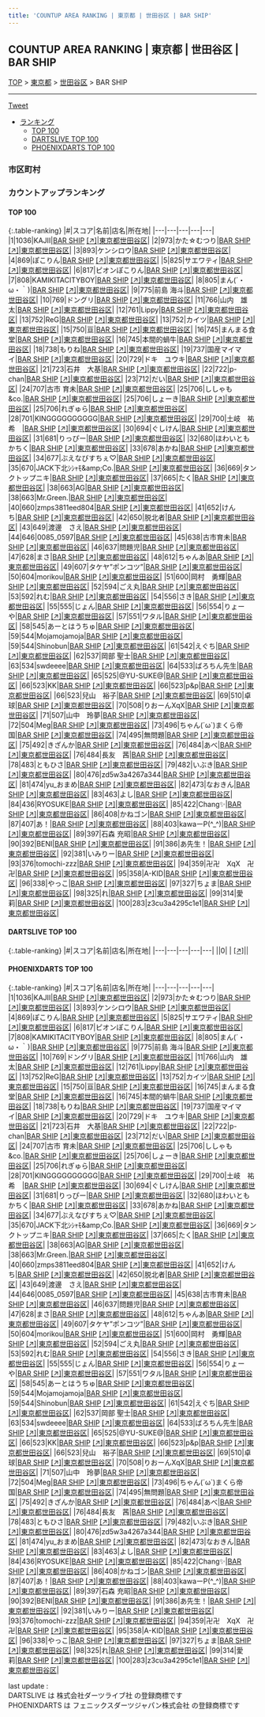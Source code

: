 ```yaml
---
title: 'COUNTUP AREA RANKING | 東京都 | 世田谷区 | BAR SHIP'
---
```

## COUNTUP AREA RANKING | 東京都 | 世田谷区 | BAR SHIP

[TOP](/darts/rank/) > [東京都](/darts/rank/東京都/) > [世田谷区](/darts/rank/東京都/世田谷区/) > BAR SHIP

___

<a href="https://twitter.com/share?ref_src=twsrc%5Etfw" data-text="COUNTUP AREA RANKING | 東京都世田谷区BAR SHIP" class="twitter-share-button" data-hashtags="DARTSLIVE,PHOENIXDARTS,darts,ダーツ" data-show-count="false">Tweet</a>

* [ランキング](#カウントアップランキング)
    * [TOP 100](#top-100)
    * [DARTSLIVE TOP 100](#dartslive-top-100)
    * [PHOENIXDARTS TOP 100](#phoenixdarts-top-100)

### 市区町村

<ul>

</ul>

### カウントアップランキング

#### TOP 100



{:.table-ranking}
|#|スコア|名前|店名|所在地|
|---|---|---|---|---|
|1|1036|<span class="rank-name-pd">KAJII</span>|<a href="/darts/rank/shops/57780.html">BAR SHIP</a> <a href="https://vs.phoenixdarts.com/jp/shop/shopDetailInfo/s_57780?s_seq=57780">[↗]</a>|<a href="/darts/rank/東京都/世田谷区">東京都世田谷区</a>|
|2|973|<span class="rank-name-pd">かた☆むつり</span>|<a href="/darts/rank/shops/57780.html">BAR SHIP</a> <a href="https://vs.phoenixdarts.com/jp/shop/shopDetailInfo/s_57780?s_seq=57780">[↗]</a>|<a href="/darts/rank/東京都/世田谷区">東京都世田谷区</a>|
|3|893|<span class="rank-name-pd">ケンシロウ</span>|<a href="/darts/rank/shops/57780.html">BAR SHIP</a> <a href="https://vs.phoenixdarts.com/jp/shop/shopDetailInfo/s_57780?s_seq=57780">[↗]</a>|<a href="/darts/rank/東京都/世田谷区">東京都世田谷区</a>|
|4|869|<span class="rank-name-pd">ぽこりん</span>|<a href="/darts/rank/shops/57780.html">BAR SHIP</a> <a href="https://vs.phoenixdarts.com/jp/shop/shopDetailInfo/s_57780?s_seq=57780">[↗]</a>|<a href="/darts/rank/東京都/世田谷区">東京都世田谷区</a>|
|5|825|<span class="rank-name-pd">サエワティ</span>|<a href="/darts/rank/shops/57780.html">BAR SHIP</a> <a href="https://vs.phoenixdarts.com/jp/shop/shopDetailInfo/s_57780?s_seq=57780">[↗]</a>|<a href="/darts/rank/東京都/世田谷区">東京都世田谷区</a>|
|6|817|<span class="rank-name-pd">ピオンぽこりん</span>|<a href="/darts/rank/shops/57780.html">BAR SHIP</a> <a href="https://vs.phoenixdarts.com/jp/shop/shopDetailInfo/s_57780?s_seq=57780">[↗]</a>|<a href="/darts/rank/東京都/世田谷区">東京都世田谷区</a>|
|7|808|<span class="rank-name-pd">KAMIKITACITYBOY</span>|<a href="/darts/rank/shops/57780.html">BAR SHIP</a> <a href="https://vs.phoenixdarts.com/jp/shop/shopDetailInfo/s_57780?s_seq=57780">[↗]</a>|<a href="/darts/rank/東京都/世田谷区">東京都世田谷区</a>|
|8|805|<span class="rank-name-pd">まん(´・ω・｀)</span>|<a href="/darts/rank/shops/57780.html">BAR SHIP</a> <a href="https://vs.phoenixdarts.com/jp/shop/shopDetailInfo/s_57780?s_seq=57780">[↗]</a>|<a href="/darts/rank/東京都/世田谷区">東京都世田谷区</a>|
|9|775|<span class="rank-name-pd"><span class="pro-icon-pd"></span>前島 海斗</span>|<a href="/darts/rank/shops/57780.html">BAR SHIP</a> <a href="https://vs.phoenixdarts.com/jp/shop/shopDetailInfo/s_57780?s_seq=57780">[↗]</a>|<a href="/darts/rank/東京都/世田谷区">東京都世田谷区</a>|
|10|769|<span class="rank-name-pd">ドングリ</span>|<a href="/darts/rank/shops/57780.html">BAR SHIP</a> <a href="https://vs.phoenixdarts.com/jp/shop/shopDetailInfo/s_57780?s_seq=57780">[↗]</a>|<a href="/darts/rank/東京都/世田谷区">東京都世田谷区</a>|
|11|766|<span class="rank-name-pd">山内　雄太</span>|<a href="/darts/rank/shops/57780.html">BAR SHIP</a> <a href="https://vs.phoenixdarts.com/jp/shop/shopDetailInfo/s_57780?s_seq=57780">[↗]</a>|<a href="/darts/rank/東京都/世田谷区">東京都世田谷区</a>|
|12|761|<span class="rank-name-pd">Lippy</span>|<a href="/darts/rank/shops/57780.html">BAR SHIP</a> <a href="https://vs.phoenixdarts.com/jp/shop/shopDetailInfo/s_57780?s_seq=57780">[↗]</a>|<a href="/darts/rank/東京都/世田谷区">東京都世田谷区</a>|
|13|752|<span class="rank-name-pd">ReG</span>|<a href="/darts/rank/shops/57780.html">BAR SHIP</a> <a href="https://vs.phoenixdarts.com/jp/shop/shopDetailInfo/s_57780?s_seq=57780">[↗]</a>|<a href="/darts/rank/東京都/世田谷区">東京都世田谷区</a>|
|13|752|<span class="rank-name-pd">カイツ</span>|<a href="/darts/rank/shops/57780.html">BAR SHIP</a> <a href="https://vs.phoenixdarts.com/jp/shop/shopDetailInfo/s_57780?s_seq=57780">[↗]</a>|<a href="/darts/rank/東京都/世田谷区">東京都世田谷区</a>|
|15|750|<span class="rank-name-pd">亘</span>|<a href="/darts/rank/shops/57780.html">BAR SHIP</a> <a href="https://vs.phoenixdarts.com/jp/shop/shopDetailInfo/s_57780?s_seq=57780">[↗]</a>|<a href="/darts/rank/東京都/世田谷区">東京都世田谷区</a>|
|16|745|<span class="rank-name-pd">まんまる食堂</span>|<a href="/darts/rank/shops/57780.html">BAR SHIP</a> <a href="https://vs.phoenixdarts.com/jp/shop/shopDetailInfo/s_57780?s_seq=57780">[↗]</a>|<a href="/darts/rank/東京都/世田谷区">東京都世田谷区</a>|
|16|745|<span class="rank-name-pd">本間的蝸牛</span>|<a href="/darts/rank/shops/57780.html">BAR SHIP</a> <a href="https://vs.phoenixdarts.com/jp/shop/shopDetailInfo/s_57780?s_seq=57780">[↗]</a>|<a href="/darts/rank/東京都/世田谷区">東京都世田谷区</a>|
|18|738|<span class="rank-name-pd">もりね</span>|<a href="/darts/rank/shops/57780.html">BAR SHIP</a> <a href="https://vs.phoenixdarts.com/jp/shop/shopDetailInfo/s_57780?s_seq=57780">[↗]</a>|<a href="/darts/rank/東京都/世田谷区">東京都世田谷区</a>|
|19|737|<span class="rank-name-pd">国産マイマイ</span>|<a href="/darts/rank/shops/57780.html">BAR SHIP</a> <a href="https://vs.phoenixdarts.com/jp/shop/shopDetailInfo/s_57780?s_seq=57780">[↗]</a>|<a href="/darts/rank/東京都/世田谷区">東京都世田谷区</a>|
|20|729|<span class="rank-name-pd">ドキ　ユウキ</span>|<a href="/darts/rank/shops/57780.html">BAR SHIP</a> <a href="https://vs.phoenixdarts.com/jp/shop/shopDetailInfo/s_57780?s_seq=57780">[↗]</a>|<a href="/darts/rank/東京都/世田谷区">東京都世田谷区</a>|
|21|723|<span class="rank-name-pd">石井　大基</span>|<a href="/darts/rank/shops/57780.html">BAR SHIP</a> <a href="https://vs.phoenixdarts.com/jp/shop/shopDetailInfo/s_57780?s_seq=57780">[↗]</a>|<a href="/darts/rank/東京都/世田谷区">東京都世田谷区</a>|
|22|722|<span class="rank-name-pd">p-chan</span>|<a href="/darts/rank/shops/57780.html">BAR SHIP</a> <a href="https://vs.phoenixdarts.com/jp/shop/shopDetailInfo/s_57780?s_seq=57780">[↗]</a>|<a href="/darts/rank/東京都/世田谷区">東京都世田谷区</a>|
|23|712|<span class="rank-name-pd">だい</span>|<a href="/darts/rank/shops/57780.html">BAR SHIP</a> <a href="https://vs.phoenixdarts.com/jp/shop/shopDetailInfo/s_57780?s_seq=57780">[↗]</a>|<a href="/darts/rank/東京都/世田谷区">東京都世田谷区</a>|
|24|707|<span class="rank-name-pd"><span class="pro-icon-pd"></span>古市 育未</span>|<a href="/darts/rank/shops/57780.html">BAR SHIP</a> <a href="https://vs.phoenixdarts.com/jp/shop/shopDetailInfo/s_57780?s_seq=57780">[↗]</a>|<a href="/darts/rank/東京都/世田谷区">東京都世田谷区</a>|
|25|706|<span class="rank-name-pd">ししゃも&amp;co.</span>|<a href="/darts/rank/shops/57780.html">BAR SHIP</a> <a href="https://vs.phoenixdarts.com/jp/shop/shopDetailInfo/s_57780?s_seq=57780">[↗]</a>|<a href="/darts/rank/東京都/世田谷区">東京都世田谷区</a>|
|25|706|<span class="rank-name-pd">しょーき</span>|<a href="/darts/rank/shops/57780.html">BAR SHIP</a> <a href="https://vs.phoenixdarts.com/jp/shop/shopDetailInfo/s_57780?s_seq=57780">[↗]</a>|<a href="/darts/rank/東京都/世田谷区">東京都世田谷区</a>|
|25|706|<span class="rank-name-pd">れぎゅら</span>|<a href="/darts/rank/shops/57780.html">BAR SHIP</a> <a href="https://vs.phoenixdarts.com/jp/shop/shopDetailInfo/s_57780?s_seq=57780">[↗]</a>|<a href="/darts/rank/東京都/世田谷区">東京都世田谷区</a>|
|28|701|<span class="rank-name-pd">KINGGGGGGGGGG</span>|<a href="/darts/rank/shops/57780.html">BAR SHIP</a> <a href="https://vs.phoenixdarts.com/jp/shop/shopDetailInfo/s_57780?s_seq=57780">[↗]</a>|<a href="/darts/rank/東京都/世田谷区">東京都世田谷区</a>|
|29|700|<span class="rank-name-pd">土岐　祐希　</span>|<a href="/darts/rank/shops/57780.html">BAR SHIP</a> <a href="https://vs.phoenixdarts.com/jp/shop/shopDetailInfo/s_57780?s_seq=57780">[↗]</a>|<a href="/darts/rank/東京都/世田谷区">東京都世田谷区</a>|
|30|694|<span class="rank-name-pd">ぐしけん</span>|<a href="/darts/rank/shops/57780.html">BAR SHIP</a> <a href="https://vs.phoenixdarts.com/jp/shop/shopDetailInfo/s_57780?s_seq=57780">[↗]</a>|<a href="/darts/rank/東京都/世田谷区">東京都世田谷区</a>|
|31|681|<span class="rank-name-pd">りっぴー</span>|<a href="/darts/rank/shops/57780.html">BAR SHIP</a> <a href="https://vs.phoenixdarts.com/jp/shop/shopDetailInfo/s_57780?s_seq=57780">[↗]</a>|<a href="/darts/rank/東京都/世田谷区">東京都世田谷区</a>|
|32|680|<span class="rank-name-pd">ほわいともかちく</span>|<a href="/darts/rank/shops/57780.html">BAR SHIP</a> <a href="https://vs.phoenixdarts.com/jp/shop/shopDetailInfo/s_57780?s_seq=57780">[↗]</a>|<a href="/darts/rank/東京都/世田谷区">東京都世田谷区</a>|
|33|678|<span class="rank-name-pd">あかね</span>|<a href="/darts/rank/shops/57780.html">BAR SHIP</a> <a href="https://vs.phoenixdarts.com/jp/shop/shopDetailInfo/s_57780?s_seq=57780">[↗]</a>|<a href="/darts/rank/東京都/世田谷区">東京都世田谷区</a>|
|34|677|<span class="rank-name-pd">ぶえなびすちぇ♡</span>|<a href="/darts/rank/shops/57780.html">BAR SHIP</a> <a href="https://vs.phoenixdarts.com/jp/shop/shopDetailInfo/s_57780?s_seq=57780">[↗]</a>|<a href="/darts/rank/東京都/世田谷区">東京都世田谷区</a>|
|35|670|<span class="rank-name-pd">JACK下北ｼｼｬﾓ&amp;amp;Co.</span>|<a href="/darts/rank/shops/57780.html">BAR SHIP</a> <a href="https://vs.phoenixdarts.com/jp/shop/shopDetailInfo/s_57780?s_seq=57780">[↗]</a>|<a href="/darts/rank/東京都/世田谷区">東京都世田谷区</a>|
|36|669|<span class="rank-name-pd">タンクトップニキ</span>|<a href="/darts/rank/shops/57780.html">BAR SHIP</a> <a href="https://vs.phoenixdarts.com/jp/shop/shopDetailInfo/s_57780?s_seq=57780">[↗]</a>|<a href="/darts/rank/東京都/世田谷区">東京都世田谷区</a>|
|37|665|<span class="rank-name-pd">たく</span>|<a href="/darts/rank/shops/57780.html">BAR SHIP</a> <a href="https://vs.phoenixdarts.com/jp/shop/shopDetailInfo/s_57780?s_seq=57780">[↗]</a>|<a href="/darts/rank/東京都/世田谷区">東京都世田谷区</a>|
|38|663|<span class="rank-name-pd">AG</span>|<a href="/darts/rank/shops/57780.html">BAR SHIP</a> <a href="https://vs.phoenixdarts.com/jp/shop/shopDetailInfo/s_57780?s_seq=57780">[↗]</a>|<a href="/darts/rank/東京都/世田谷区">東京都世田谷区</a>|
|38|663|<span class="rank-name-pd">Mr.Green.</span>|<a href="/darts/rank/shops/57780.html">BAR SHIP</a> <a href="https://vs.phoenixdarts.com/jp/shop/shopDetailInfo/s_57780?s_seq=57780">[↗]</a>|<a href="/darts/rank/東京都/世田谷区">東京都世田谷区</a>|
|40|660|<span class="rank-name-pd">zmps3811eed804</span>|<a href="/darts/rank/shops/57780.html">BAR SHIP</a> <a href="https://vs.phoenixdarts.com/jp/shop/shopDetailInfo/s_57780?s_seq=57780">[↗]</a>|<a href="/darts/rank/東京都/世田谷区">東京都世田谷区</a>|
|41|652|<span class="rank-name-pd">けんち</span>|<a href="/darts/rank/shops/57780.html">BAR SHIP</a> <a href="https://vs.phoenixdarts.com/jp/shop/shopDetailInfo/s_57780?s_seq=57780">[↗]</a>|<a href="/darts/rank/東京都/世田谷区">東京都世田谷区</a>|
|42|650|<span class="rank-name-pd">脱北者</span>|<a href="/darts/rank/shops/57780.html">BAR SHIP</a> <a href="https://vs.phoenixdarts.com/jp/shop/shopDetailInfo/s_57780?s_seq=57780">[↗]</a>|<a href="/darts/rank/東京都/世田谷区">東京都世田谷区</a>|
|43|649|<span class="rank-name-pd">渡邊　さえ</span>|<a href="/darts/rank/shops/57780.html">BAR SHIP</a> <a href="https://vs.phoenixdarts.com/jp/shop/shopDetailInfo/s_57780?s_seq=57780">[↗]</a>|<a href="/darts/rank/東京都/世田谷区">東京都世田谷区</a>|
|44|646|<span class="rank-name-pd">0085_0597</span>|<a href="/darts/rank/shops/57780.html">BAR SHIP</a> <a href="https://vs.phoenixdarts.com/jp/shop/shopDetailInfo/s_57780?s_seq=57780">[↗]</a>|<a href="/darts/rank/東京都/世田谷区">東京都世田谷区</a>|
|45|638|<span class="rank-name-pd">古市育未</span>|<a href="/darts/rank/shops/57780.html">BAR SHIP</a> <a href="https://vs.phoenixdarts.com/jp/shop/shopDetailInfo/s_57780?s_seq=57780">[↗]</a>|<a href="/darts/rank/東京都/世田谷区">東京都世田谷区</a>|
|46|637|<span class="rank-name-pd">問題児</span>|<a href="/darts/rank/shops/57780.html">BAR SHIP</a> <a href="https://vs.phoenixdarts.com/jp/shop/shopDetailInfo/s_57780?s_seq=57780">[↗]</a>|<a href="/darts/rank/東京都/世田谷区">東京都世田谷区</a>|
|47|628|<span class="rank-name-pd">まさ</span>|<a href="/darts/rank/shops/57780.html">BAR SHIP</a> <a href="https://vs.phoenixdarts.com/jp/shop/shopDetailInfo/s_57780?s_seq=57780">[↗]</a>|<a href="/darts/rank/東京都/世田谷区">東京都世田谷区</a>|
|48|612|<span class="rank-name-pd">ちゃんあ</span>|<a href="/darts/rank/shops/57780.html">BAR SHIP</a> <a href="https://vs.phoenixdarts.com/jp/shop/shopDetailInfo/s_57780?s_seq=57780">[↗]</a>|<a href="/darts/rank/東京都/世田谷区">東京都世田谷区</a>|
|49|607|<span class="rank-name-pd">タケヤ”ポンコツ”</span>|<a href="/darts/rank/shops/57780.html">BAR SHIP</a> <a href="https://vs.phoenixdarts.com/jp/shop/shopDetailInfo/s_57780?s_seq=57780">[↗]</a>|<a href="/darts/rank/東京都/世田谷区">東京都世田谷区</a>|
|50|604|<span class="rank-name-pd">morikou</span>|<a href="/darts/rank/shops/57780.html">BAR SHIP</a> <a href="https://vs.phoenixdarts.com/jp/shop/shopDetailInfo/s_57780?s_seq=57780">[↗]</a>|<a href="/darts/rank/東京都/世田谷区">東京都世田谷区</a>|
|51|600|<span class="rank-name-pd">岡村　勇輝</span>|<a href="/darts/rank/shops/57780.html">BAR SHIP</a> <a href="https://vs.phoenixdarts.com/jp/shop/shopDetailInfo/s_57780?s_seq=57780">[↗]</a>|<a href="/darts/rank/東京都/世田谷区">東京都世田谷区</a>|
|52|594|<span class="rank-name-pd">ごえ丸</span>|<a href="/darts/rank/shops/57780.html">BAR SHIP</a> <a href="https://vs.phoenixdarts.com/jp/shop/shopDetailInfo/s_57780?s_seq=57780">[↗]</a>|<a href="/darts/rank/東京都/世田谷区">東京都世田谷区</a>|
|53|592|<span class="rank-name-pd">れむ</span>|<a href="/darts/rank/shops/57780.html">BAR SHIP</a> <a href="https://vs.phoenixdarts.com/jp/shop/shopDetailInfo/s_57780?s_seq=57780">[↗]</a>|<a href="/darts/rank/東京都/世田谷区">東京都世田谷区</a>|
|54|556|<span class="rank-name-pd">さき</span>|<a href="/darts/rank/shops/57780.html">BAR SHIP</a> <a href="https://vs.phoenixdarts.com/jp/shop/shopDetailInfo/s_57780?s_seq=57780">[↗]</a>|<a href="/darts/rank/東京都/世田谷区">東京都世田谷区</a>|
|55|555|<span class="rank-name-pd">じょん</span>|<a href="/darts/rank/shops/57780.html">BAR SHIP</a> <a href="https://vs.phoenixdarts.com/jp/shop/shopDetailInfo/s_57780?s_seq=57780">[↗]</a>|<a href="/darts/rank/東京都/世田谷区">東京都世田谷区</a>|
|56|554|<span class="rank-name-pd">りょーや</span>|<a href="/darts/rank/shops/57780.html">BAR SHIP</a> <a href="https://vs.phoenixdarts.com/jp/shop/shopDetailInfo/s_57780?s_seq=57780">[↗]</a>|<a href="/darts/rank/東京都/世田谷区">東京都世田谷区</a>|
|57|551|<span class="rank-name-pd">ワタル</span>|<a href="/darts/rank/shops/57780.html">BAR SHIP</a> <a href="https://vs.phoenixdarts.com/jp/shop/shopDetailInfo/s_57780?s_seq=57780">[↗]</a>|<a href="/darts/rank/東京都/世田谷区">東京都世田谷区</a>|
|58|545|<span class="rank-name-pd">あーとはうちゅ</span>|<a href="/darts/rank/shops/57780.html">BAR SHIP</a> <a href="https://vs.phoenixdarts.com/jp/shop/shopDetailInfo/s_57780?s_seq=57780">[↗]</a>|<a href="/darts/rank/東京都/世田谷区">東京都世田谷区</a>|
|59|544|<span class="rank-name-pd">Mojamojamoja</span>|<a href="/darts/rank/shops/57780.html">BAR SHIP</a> <a href="https://vs.phoenixdarts.com/jp/shop/shopDetailInfo/s_57780?s_seq=57780">[↗]</a>|<a href="/darts/rank/東京都/世田谷区">東京都世田谷区</a>|
|59|544|<span class="rank-name-pd">Shinobun</span>|<a href="/darts/rank/shops/57780.html">BAR SHIP</a> <a href="https://vs.phoenixdarts.com/jp/shop/shopDetailInfo/s_57780?s_seq=57780">[↗]</a>|<a href="/darts/rank/東京都/世田谷区">東京都世田谷区</a>|
|61|542|<span class="rank-name-pd">えぐち</span>|<a href="/darts/rank/shops/57780.html">BAR SHIP</a> <a href="https://vs.phoenixdarts.com/jp/shop/shopDetailInfo/s_57780?s_seq=57780">[↗]</a>|<a href="/darts/rank/東京都/世田谷区">東京都世田谷区</a>|
|62|537|<span class="rank-name-pd">岡部 聖士</span>|<a href="/darts/rank/shops/57780.html">BAR SHIP</a> <a href="https://vs.phoenixdarts.com/jp/shop/shopDetailInfo/s_57780?s_seq=57780">[↗]</a>|<a href="/darts/rank/東京都/世田谷区">東京都世田谷区</a>|
|63|534|<span class="rank-name-pd">swdeeee</span>|<a href="/darts/rank/shops/57780.html">BAR SHIP</a> <a href="https://vs.phoenixdarts.com/jp/shop/shopDetailInfo/s_57780?s_seq=57780">[↗]</a>|<a href="/darts/rank/東京都/世田谷区">東京都世田谷区</a>|
|64|533|<span class="rank-name-pd">ばろちん先生</span>|<a href="/darts/rank/shops/57780.html">BAR SHIP</a> <a href="https://vs.phoenixdarts.com/jp/shop/shopDetailInfo/s_57780?s_seq=57780">[↗]</a>|<a href="/darts/rank/東京都/世田谷区">東京都世田谷区</a>|
|65|525|<span class="rank-name-pd">@YU-SUKE@</span>|<a href="/darts/rank/shops/57780.html">BAR SHIP</a> <a href="https://vs.phoenixdarts.com/jp/shop/shopDetailInfo/s_57780?s_seq=57780">[↗]</a>|<a href="/darts/rank/東京都/世田谷区">東京都世田谷区</a>|
|66|523|<span class="rank-name-pd">KK</span>|<a href="/darts/rank/shops/57780.html">BAR SHIP</a> <a href="https://vs.phoenixdarts.com/jp/shop/shopDetailInfo/s_57780?s_seq=57780">[↗]</a>|<a href="/darts/rank/東京都/世田谷区">東京都世田谷区</a>|
|66|523|<span class="rank-name-pd">p&amp;p</span>|<a href="/darts/rank/shops/57780.html">BAR SHIP</a> <a href="https://vs.phoenixdarts.com/jp/shop/shopDetailInfo/s_57780?s_seq=57780">[↗]</a>|<a href="/darts/rank/東京都/世田谷区">東京都世田谷区</a>|
|66|523|<span class="rank-name-pd">兒山　裕子</span>|<a href="/darts/rank/shops/57780.html">BAR SHIP</a> <a href="https://vs.phoenixdarts.com/jp/shop/shopDetailInfo/s_57780?s_seq=57780">[↗]</a>|<a href="/darts/rank/東京都/世田谷区">東京都世田谷区</a>|
|69|510|<span class="rank-name-pd">卓球</span>|<a href="/darts/rank/shops/57780.html">BAR SHIP</a> <a href="https://vs.phoenixdarts.com/jp/shop/shopDetailInfo/s_57780?s_seq=57780">[↗]</a>|<a href="/darts/rank/東京都/世田谷区">東京都世田谷区</a>|
|70|508|<span class="rank-name-pd">りおーんXqX</span>|<a href="/darts/rank/shops/57780.html">BAR SHIP</a> <a href="https://vs.phoenixdarts.com/jp/shop/shopDetailInfo/s_57780?s_seq=57780">[↗]</a>|<a href="/darts/rank/東京都/世田谷区">東京都世田谷区</a>|
|71|507|<span class="rank-name-pd">山中　玲夢</span>|<a href="/darts/rank/shops/57780.html">BAR SHIP</a> <a href="https://vs.phoenixdarts.com/jp/shop/shopDetailInfo/s_57780?s_seq=57780">[↗]</a>|<a href="/darts/rank/東京都/世田谷区">東京都世田谷区</a>|
|72|504|<span class="rank-name-pd">Meg</span>|<a href="/darts/rank/shops/57780.html">BAR SHIP</a> <a href="https://vs.phoenixdarts.com/jp/shop/shopDetailInfo/s_57780?s_seq=57780">[↗]</a>|<a href="/darts/rank/東京都/世田谷区">東京都世田谷区</a>|
|73|496|<span class="rank-name-pd">ちゃん(´ω`)まくら帝国</span>|<a href="/darts/rank/shops/57780.html">BAR SHIP</a> <a href="https://vs.phoenixdarts.com/jp/shop/shopDetailInfo/s_57780?s_seq=57780">[↗]</a>|<a href="/darts/rank/東京都/世田谷区">東京都世田谷区</a>|
|74|495|<span class="rank-name-pd">無問題</span>|<a href="/darts/rank/shops/57780.html">BAR SHIP</a> <a href="https://vs.phoenixdarts.com/jp/shop/shopDetailInfo/s_57780?s_seq=57780">[↗]</a>|<a href="/darts/rank/東京都/世田谷区">東京都世田谷区</a>|
|75|492|<span class="rank-name-pd">きざんか</span>|<a href="/darts/rank/shops/57780.html">BAR SHIP</a> <a href="https://vs.phoenixdarts.com/jp/shop/shopDetailInfo/s_57780?s_seq=57780">[↗]</a>|<a href="/darts/rank/東京都/世田谷区">東京都世田谷区</a>|
|76|484|<span class="rank-name-pd">あべ</span>|<a href="/darts/rank/shops/57780.html">BAR SHIP</a> <a href="https://vs.phoenixdarts.com/jp/shop/shopDetailInfo/s_57780?s_seq=57780">[↗]</a>|<a href="/darts/rank/東京都/世田谷区">東京都世田谷区</a>|
|76|484|<span class="rank-name-pd">長友　茜</span>|<a href="/darts/rank/shops/57780.html">BAR SHIP</a> <a href="https://vs.phoenixdarts.com/jp/shop/shopDetailInfo/s_57780?s_seq=57780">[↗]</a>|<a href="/darts/rank/東京都/世田谷区">東京都世田谷区</a>|
|78|483|<span class="rank-name-pd">ともひさ</span>|<a href="/darts/rank/shops/57780.html">BAR SHIP</a> <a href="https://vs.phoenixdarts.com/jp/shop/shopDetailInfo/s_57780?s_seq=57780">[↗]</a>|<a href="/darts/rank/東京都/世田谷区">東京都世田谷区</a>|
|79|482|<span class="rank-name-pd">いぶき</span>|<a href="/darts/rank/shops/57780.html">BAR SHIP</a> <a href="https://vs.phoenixdarts.com/jp/shop/shopDetailInfo/s_57780?s_seq=57780">[↗]</a>|<a href="/darts/rank/東京都/世田谷区">東京都世田谷区</a>|
|80|476|<span class="rank-name-pd">zd5w3a4267a344</span>|<a href="/darts/rank/shops/57780.html">BAR SHIP</a> <a href="https://vs.phoenixdarts.com/jp/shop/shopDetailInfo/s_57780?s_seq=57780">[↗]</a>|<a href="/darts/rank/東京都/世田谷区">東京都世田谷区</a>|
|81|474|<span class="rank-name-pd">yu_おまめ</span>|<a href="/darts/rank/shops/57780.html">BAR SHIP</a> <a href="https://vs.phoenixdarts.com/jp/shop/shopDetailInfo/s_57780?s_seq=57780">[↗]</a>|<a href="/darts/rank/東京都/世田谷区">東京都世田谷区</a>|
|82|473|<span class="rank-name-pd">なおきん</span>|<a href="/darts/rank/shops/57780.html">BAR SHIP</a> <a href="https://vs.phoenixdarts.com/jp/shop/shopDetailInfo/s_57780?s_seq=57780">[↗]</a>|<a href="/darts/rank/東京都/世田谷区">東京都世田谷区</a>|
|83|463|<span class="rank-name-pd">よし</span>|<a href="/darts/rank/shops/57780.html">BAR SHIP</a> <a href="https://vs.phoenixdarts.com/jp/shop/shopDetailInfo/s_57780?s_seq=57780">[↗]</a>|<a href="/darts/rank/東京都/世田谷区">東京都世田谷区</a>|
|84|436|<span class="rank-name-pd">RYOSUKE</span>|<a href="/darts/rank/shops/57780.html">BAR SHIP</a> <a href="https://vs.phoenixdarts.com/jp/shop/shopDetailInfo/s_57780?s_seq=57780">[↗]</a>|<a href="/darts/rank/東京都/世田谷区">東京都世田谷区</a>|
|85|422|<span class="rank-name-pd">Chang✨</span>|<a href="/darts/rank/shops/57780.html">BAR SHIP</a> <a href="https://vs.phoenixdarts.com/jp/shop/shopDetailInfo/s_57780?s_seq=57780">[↗]</a>|<a href="/darts/rank/東京都/世田谷区">東京都世田谷区</a>|
|86|408|<span class="rank-name-pd">かねゴン</span>|<a href="/darts/rank/shops/57780.html">BAR SHIP</a> <a href="https://vs.phoenixdarts.com/jp/shop/shopDetailInfo/s_57780?s_seq=57780">[↗]</a>|<a href="/darts/rank/東京都/世田谷区">東京都世田谷区</a>|
|87|407|<span class="rank-name-pd">あ！</span>|<a href="/darts/rank/shops/57780.html">BAR SHIP</a> <a href="https://vs.phoenixdarts.com/jp/shop/shopDetailInfo/s_57780?s_seq=57780">[↗]</a>|<a href="/darts/rank/東京都/世田谷区">東京都世田谷区</a>|
|88|403|<span class="rank-name-pd">kawaーP(^_^)</span>|<a href="/darts/rank/shops/57780.html">BAR SHIP</a> <a href="https://vs.phoenixdarts.com/jp/shop/shopDetailInfo/s_57780?s_seq=57780">[↗]</a>|<a href="/darts/rank/東京都/世田谷区">東京都世田谷区</a>|
|89|397|<span class="rank-name-pd"><span class="pro-icon-pd"></span>石森 充昭</span>|<a href="/darts/rank/shops/57780.html">BAR SHIP</a> <a href="https://vs.phoenixdarts.com/jp/shop/shopDetailInfo/s_57780?s_seq=57780">[↗]</a>|<a href="/darts/rank/東京都/世田谷区">東京都世田谷区</a>|
|90|392|<span class="rank-name-pd">BENI</span>|<a href="/darts/rank/shops/57780.html">BAR SHIP</a> <a href="https://vs.phoenixdarts.com/jp/shop/shopDetailInfo/s_57780?s_seq=57780">[↗]</a>|<a href="/darts/rank/東京都/世田谷区">東京都世田谷区</a>|
|91|386|<span class="rank-name-pd">あ先生！</span>|<a href="/darts/rank/shops/57780.html">BAR SHIP</a> <a href="https://vs.phoenixdarts.com/jp/shop/shopDetailInfo/s_57780?s_seq=57780">[↗]</a>|<a href="/darts/rank/東京都/世田谷区">東京都世田谷区</a>|
|92|381|<span class="rank-name-pd">いみりー</span>|<a href="/darts/rank/shops/57780.html">BAR SHIP</a> <a href="https://vs.phoenixdarts.com/jp/shop/shopDetailInfo/s_57780?s_seq=57780">[↗]</a>|<a href="/darts/rank/東京都/世田谷区">東京都世田谷区</a>|
|93|376|<span class="rank-name-pd">tomochi-zzz</span>|<a href="/darts/rank/shops/57780.html">BAR SHIP</a> <a href="https://vs.phoenixdarts.com/jp/shop/shopDetailInfo/s_57780?s_seq=57780">[↗]</a>|<a href="/darts/rank/東京都/世田谷区">東京都世田谷区</a>|
|94|359|<span class="rank-name-pd">卍卍　XqX　卍卍</span>|<a href="/darts/rank/shops/57780.html">BAR SHIP</a> <a href="https://vs.phoenixdarts.com/jp/shop/shopDetailInfo/s_57780?s_seq=57780">[↗]</a>|<a href="/darts/rank/東京都/世田谷区">東京都世田谷区</a>|
|95|358|<span class="rank-name-pd">A-KID</span>|<a href="/darts/rank/shops/57780.html">BAR SHIP</a> <a href="https://vs.phoenixdarts.com/jp/shop/shopDetailInfo/s_57780?s_seq=57780">[↗]</a>|<a href="/darts/rank/東京都/世田谷区">東京都世田谷区</a>|
|96|338|<span class="rank-name-pd">やっこ</span>|<a href="/darts/rank/shops/57780.html">BAR SHIP</a> <a href="https://vs.phoenixdarts.com/jp/shop/shopDetailInfo/s_57780?s_seq=57780">[↗]</a>|<a href="/darts/rank/東京都/世田谷区">東京都世田谷区</a>|
|97|327|<span class="rank-name-pd">ちょま</span>|<a href="/darts/rank/shops/57780.html">BAR SHIP</a> <a href="https://vs.phoenixdarts.com/jp/shop/shopDetailInfo/s_57780?s_seq=57780">[↗]</a>|<a href="/darts/rank/東京都/世田谷区">東京都世田谷区</a>|
|98|325|<span class="rank-name-pd">れ</span>|<a href="/darts/rank/shops/57780.html">BAR SHIP</a> <a href="https://vs.phoenixdarts.com/jp/shop/shopDetailInfo/s_57780?s_seq=57780">[↗]</a>|<a href="/darts/rank/東京都/世田谷区">東京都世田谷区</a>|
|99|314|<span class="rank-name-pd">愛莉</span>|<a href="/darts/rank/shops/57780.html">BAR SHIP</a> <a href="https://vs.phoenixdarts.com/jp/shop/shopDetailInfo/s_57780?s_seq=57780">[↗]</a>|<a href="/darts/rank/東京都/世田谷区">東京都世田谷区</a>|
|100|283|<span class="rank-name-pd">z3cu3a4295c1e1</span>|<a href="/darts/rank/shops/57780.html">BAR SHIP</a> <a href="https://vs.phoenixdarts.com/jp/shop/shopDetailInfo/s_57780?s_seq=57780">[↗]</a>|<a href="/darts/rank/東京都/世田谷区">東京都世田谷区</a>|


#### DARTSLIVE TOP 100



{:.table-ranking}
|#|スコア|名前|店名|所在地|
|---|---|---|---|---|
||0|<span class="rank-name-dl"> </span>|<a href="/darts/rank/shops/.html"></a> <a href="">[↗]</a>|<a href="/darts/rank//"></a>|


#### PHOENIXDARTS TOP 100



{:.table-ranking}
|#|スコア|名前|店名|所在地|
|---|---|---|---|---|
|1|1036|<span class="rank-name-pd">KAJII</span>|<a href="/darts/rank/shops/57780.html">BAR SHIP</a> <a href="https://vs.phoenixdarts.com/jp/shop/shopDetailInfo/s_57780?s_seq=57780">[↗]</a>|<a href="/darts/rank/東京都/世田谷区">東京都世田谷区</a>|
|2|973|<span class="rank-name-pd">かた☆むつり</span>|<a href="/darts/rank/shops/57780.html">BAR SHIP</a> <a href="https://vs.phoenixdarts.com/jp/shop/shopDetailInfo/s_57780?s_seq=57780">[↗]</a>|<a href="/darts/rank/東京都/世田谷区">東京都世田谷区</a>|
|3|893|<span class="rank-name-pd">ケンシロウ</span>|<a href="/darts/rank/shops/57780.html">BAR SHIP</a> <a href="https://vs.phoenixdarts.com/jp/shop/shopDetailInfo/s_57780?s_seq=57780">[↗]</a>|<a href="/darts/rank/東京都/世田谷区">東京都世田谷区</a>|
|4|869|<span class="rank-name-pd">ぽこりん</span>|<a href="/darts/rank/shops/57780.html">BAR SHIP</a> <a href="https://vs.phoenixdarts.com/jp/shop/shopDetailInfo/s_57780?s_seq=57780">[↗]</a>|<a href="/darts/rank/東京都/世田谷区">東京都世田谷区</a>|
|5|825|<span class="rank-name-pd">サエワティ</span>|<a href="/darts/rank/shops/57780.html">BAR SHIP</a> <a href="https://vs.phoenixdarts.com/jp/shop/shopDetailInfo/s_57780?s_seq=57780">[↗]</a>|<a href="/darts/rank/東京都/世田谷区">東京都世田谷区</a>|
|6|817|<span class="rank-name-pd">ピオンぽこりん</span>|<a href="/darts/rank/shops/57780.html">BAR SHIP</a> <a href="https://vs.phoenixdarts.com/jp/shop/shopDetailInfo/s_57780?s_seq=57780">[↗]</a>|<a href="/darts/rank/東京都/世田谷区">東京都世田谷区</a>|
|7|808|<span class="rank-name-pd">KAMIKITACITYBOY</span>|<a href="/darts/rank/shops/57780.html">BAR SHIP</a> <a href="https://vs.phoenixdarts.com/jp/shop/shopDetailInfo/s_57780?s_seq=57780">[↗]</a>|<a href="/darts/rank/東京都/世田谷区">東京都世田谷区</a>|
|8|805|<span class="rank-name-pd">まん(´・ω・｀)</span>|<a href="/darts/rank/shops/57780.html">BAR SHIP</a> <a href="https://vs.phoenixdarts.com/jp/shop/shopDetailInfo/s_57780?s_seq=57780">[↗]</a>|<a href="/darts/rank/東京都/世田谷区">東京都世田谷区</a>|
|9|775|<span class="rank-name-pd"><span class="pro-icon-pd"></span>前島 海斗</span>|<a href="/darts/rank/shops/57780.html">BAR SHIP</a> <a href="https://vs.phoenixdarts.com/jp/shop/shopDetailInfo/s_57780?s_seq=57780">[↗]</a>|<a href="/darts/rank/東京都/世田谷区">東京都世田谷区</a>|
|10|769|<span class="rank-name-pd">ドングリ</span>|<a href="/darts/rank/shops/57780.html">BAR SHIP</a> <a href="https://vs.phoenixdarts.com/jp/shop/shopDetailInfo/s_57780?s_seq=57780">[↗]</a>|<a href="/darts/rank/東京都/世田谷区">東京都世田谷区</a>|
|11|766|<span class="rank-name-pd">山内　雄太</span>|<a href="/darts/rank/shops/57780.html">BAR SHIP</a> <a href="https://vs.phoenixdarts.com/jp/shop/shopDetailInfo/s_57780?s_seq=57780">[↗]</a>|<a href="/darts/rank/東京都/世田谷区">東京都世田谷区</a>|
|12|761|<span class="rank-name-pd">Lippy</span>|<a href="/darts/rank/shops/57780.html">BAR SHIP</a> <a href="https://vs.phoenixdarts.com/jp/shop/shopDetailInfo/s_57780?s_seq=57780">[↗]</a>|<a href="/darts/rank/東京都/世田谷区">東京都世田谷区</a>|
|13|752|<span class="rank-name-pd">ReG</span>|<a href="/darts/rank/shops/57780.html">BAR SHIP</a> <a href="https://vs.phoenixdarts.com/jp/shop/shopDetailInfo/s_57780?s_seq=57780">[↗]</a>|<a href="/darts/rank/東京都/世田谷区">東京都世田谷区</a>|
|13|752|<span class="rank-name-pd">カイツ</span>|<a href="/darts/rank/shops/57780.html">BAR SHIP</a> <a href="https://vs.phoenixdarts.com/jp/shop/shopDetailInfo/s_57780?s_seq=57780">[↗]</a>|<a href="/darts/rank/東京都/世田谷区">東京都世田谷区</a>|
|15|750|<span class="rank-name-pd">亘</span>|<a href="/darts/rank/shops/57780.html">BAR SHIP</a> <a href="https://vs.phoenixdarts.com/jp/shop/shopDetailInfo/s_57780?s_seq=57780">[↗]</a>|<a href="/darts/rank/東京都/世田谷区">東京都世田谷区</a>|
|16|745|<span class="rank-name-pd">まんまる食堂</span>|<a href="/darts/rank/shops/57780.html">BAR SHIP</a> <a href="https://vs.phoenixdarts.com/jp/shop/shopDetailInfo/s_57780?s_seq=57780">[↗]</a>|<a href="/darts/rank/東京都/世田谷区">東京都世田谷区</a>|
|16|745|<span class="rank-name-pd">本間的蝸牛</span>|<a href="/darts/rank/shops/57780.html">BAR SHIP</a> <a href="https://vs.phoenixdarts.com/jp/shop/shopDetailInfo/s_57780?s_seq=57780">[↗]</a>|<a href="/darts/rank/東京都/世田谷区">東京都世田谷区</a>|
|18|738|<span class="rank-name-pd">もりね</span>|<a href="/darts/rank/shops/57780.html">BAR SHIP</a> <a href="https://vs.phoenixdarts.com/jp/shop/shopDetailInfo/s_57780?s_seq=57780">[↗]</a>|<a href="/darts/rank/東京都/世田谷区">東京都世田谷区</a>|
|19|737|<span class="rank-name-pd">国産マイマイ</span>|<a href="/darts/rank/shops/57780.html">BAR SHIP</a> <a href="https://vs.phoenixdarts.com/jp/shop/shopDetailInfo/s_57780?s_seq=57780">[↗]</a>|<a href="/darts/rank/東京都/世田谷区">東京都世田谷区</a>|
|20|729|<span class="rank-name-pd">ドキ　ユウキ</span>|<a href="/darts/rank/shops/57780.html">BAR SHIP</a> <a href="https://vs.phoenixdarts.com/jp/shop/shopDetailInfo/s_57780?s_seq=57780">[↗]</a>|<a href="/darts/rank/東京都/世田谷区">東京都世田谷区</a>|
|21|723|<span class="rank-name-pd">石井　大基</span>|<a href="/darts/rank/shops/57780.html">BAR SHIP</a> <a href="https://vs.phoenixdarts.com/jp/shop/shopDetailInfo/s_57780?s_seq=57780">[↗]</a>|<a href="/darts/rank/東京都/世田谷区">東京都世田谷区</a>|
|22|722|<span class="rank-name-pd">p-chan</span>|<a href="/darts/rank/shops/57780.html">BAR SHIP</a> <a href="https://vs.phoenixdarts.com/jp/shop/shopDetailInfo/s_57780?s_seq=57780">[↗]</a>|<a href="/darts/rank/東京都/世田谷区">東京都世田谷区</a>|
|23|712|<span class="rank-name-pd">だい</span>|<a href="/darts/rank/shops/57780.html">BAR SHIP</a> <a href="https://vs.phoenixdarts.com/jp/shop/shopDetailInfo/s_57780?s_seq=57780">[↗]</a>|<a href="/darts/rank/東京都/世田谷区">東京都世田谷区</a>|
|24|707|<span class="rank-name-pd"><span class="pro-icon-pd"></span>古市 育未</span>|<a href="/darts/rank/shops/57780.html">BAR SHIP</a> <a href="https://vs.phoenixdarts.com/jp/shop/shopDetailInfo/s_57780?s_seq=57780">[↗]</a>|<a href="/darts/rank/東京都/世田谷区">東京都世田谷区</a>|
|25|706|<span class="rank-name-pd">ししゃも&amp;co.</span>|<a href="/darts/rank/shops/57780.html">BAR SHIP</a> <a href="https://vs.phoenixdarts.com/jp/shop/shopDetailInfo/s_57780?s_seq=57780">[↗]</a>|<a href="/darts/rank/東京都/世田谷区">東京都世田谷区</a>|
|25|706|<span class="rank-name-pd">しょーき</span>|<a href="/darts/rank/shops/57780.html">BAR SHIP</a> <a href="https://vs.phoenixdarts.com/jp/shop/shopDetailInfo/s_57780?s_seq=57780">[↗]</a>|<a href="/darts/rank/東京都/世田谷区">東京都世田谷区</a>|
|25|706|<span class="rank-name-pd">れぎゅら</span>|<a href="/darts/rank/shops/57780.html">BAR SHIP</a> <a href="https://vs.phoenixdarts.com/jp/shop/shopDetailInfo/s_57780?s_seq=57780">[↗]</a>|<a href="/darts/rank/東京都/世田谷区">東京都世田谷区</a>|
|28|701|<span class="rank-name-pd">KINGGGGGGGGGG</span>|<a href="/darts/rank/shops/57780.html">BAR SHIP</a> <a href="https://vs.phoenixdarts.com/jp/shop/shopDetailInfo/s_57780?s_seq=57780">[↗]</a>|<a href="/darts/rank/東京都/世田谷区">東京都世田谷区</a>|
|29|700|<span class="rank-name-pd">土岐　祐希　</span>|<a href="/darts/rank/shops/57780.html">BAR SHIP</a> <a href="https://vs.phoenixdarts.com/jp/shop/shopDetailInfo/s_57780?s_seq=57780">[↗]</a>|<a href="/darts/rank/東京都/世田谷区">東京都世田谷区</a>|
|30|694|<span class="rank-name-pd">ぐしけん</span>|<a href="/darts/rank/shops/57780.html">BAR SHIP</a> <a href="https://vs.phoenixdarts.com/jp/shop/shopDetailInfo/s_57780?s_seq=57780">[↗]</a>|<a href="/darts/rank/東京都/世田谷区">東京都世田谷区</a>|
|31|681|<span class="rank-name-pd">りっぴー</span>|<a href="/darts/rank/shops/57780.html">BAR SHIP</a> <a href="https://vs.phoenixdarts.com/jp/shop/shopDetailInfo/s_57780?s_seq=57780">[↗]</a>|<a href="/darts/rank/東京都/世田谷区">東京都世田谷区</a>|
|32|680|<span class="rank-name-pd">ほわいともかちく</span>|<a href="/darts/rank/shops/57780.html">BAR SHIP</a> <a href="https://vs.phoenixdarts.com/jp/shop/shopDetailInfo/s_57780?s_seq=57780">[↗]</a>|<a href="/darts/rank/東京都/世田谷区">東京都世田谷区</a>|
|33|678|<span class="rank-name-pd">あかね</span>|<a href="/darts/rank/shops/57780.html">BAR SHIP</a> <a href="https://vs.phoenixdarts.com/jp/shop/shopDetailInfo/s_57780?s_seq=57780">[↗]</a>|<a href="/darts/rank/東京都/世田谷区">東京都世田谷区</a>|
|34|677|<span class="rank-name-pd">ぶえなびすちぇ♡</span>|<a href="/darts/rank/shops/57780.html">BAR SHIP</a> <a href="https://vs.phoenixdarts.com/jp/shop/shopDetailInfo/s_57780?s_seq=57780">[↗]</a>|<a href="/darts/rank/東京都/世田谷区">東京都世田谷区</a>|
|35|670|<span class="rank-name-pd">JACK下北ｼｼｬﾓ&amp;amp;Co.</span>|<a href="/darts/rank/shops/57780.html">BAR SHIP</a> <a href="https://vs.phoenixdarts.com/jp/shop/shopDetailInfo/s_57780?s_seq=57780">[↗]</a>|<a href="/darts/rank/東京都/世田谷区">東京都世田谷区</a>|
|36|669|<span class="rank-name-pd">タンクトップニキ</span>|<a href="/darts/rank/shops/57780.html">BAR SHIP</a> <a href="https://vs.phoenixdarts.com/jp/shop/shopDetailInfo/s_57780?s_seq=57780">[↗]</a>|<a href="/darts/rank/東京都/世田谷区">東京都世田谷区</a>|
|37|665|<span class="rank-name-pd">たく</span>|<a href="/darts/rank/shops/57780.html">BAR SHIP</a> <a href="https://vs.phoenixdarts.com/jp/shop/shopDetailInfo/s_57780?s_seq=57780">[↗]</a>|<a href="/darts/rank/東京都/世田谷区">東京都世田谷区</a>|
|38|663|<span class="rank-name-pd">AG</span>|<a href="/darts/rank/shops/57780.html">BAR SHIP</a> <a href="https://vs.phoenixdarts.com/jp/shop/shopDetailInfo/s_57780?s_seq=57780">[↗]</a>|<a href="/darts/rank/東京都/世田谷区">東京都世田谷区</a>|
|38|663|<span class="rank-name-pd">Mr.Green.</span>|<a href="/darts/rank/shops/57780.html">BAR SHIP</a> <a href="https://vs.phoenixdarts.com/jp/shop/shopDetailInfo/s_57780?s_seq=57780">[↗]</a>|<a href="/darts/rank/東京都/世田谷区">東京都世田谷区</a>|
|40|660|<span class="rank-name-pd">zmps3811eed804</span>|<a href="/darts/rank/shops/57780.html">BAR SHIP</a> <a href="https://vs.phoenixdarts.com/jp/shop/shopDetailInfo/s_57780?s_seq=57780">[↗]</a>|<a href="/darts/rank/東京都/世田谷区">東京都世田谷区</a>|
|41|652|<span class="rank-name-pd">けんち</span>|<a href="/darts/rank/shops/57780.html">BAR SHIP</a> <a href="https://vs.phoenixdarts.com/jp/shop/shopDetailInfo/s_57780?s_seq=57780">[↗]</a>|<a href="/darts/rank/東京都/世田谷区">東京都世田谷区</a>|
|42|650|<span class="rank-name-pd">脱北者</span>|<a href="/darts/rank/shops/57780.html">BAR SHIP</a> <a href="https://vs.phoenixdarts.com/jp/shop/shopDetailInfo/s_57780?s_seq=57780">[↗]</a>|<a href="/darts/rank/東京都/世田谷区">東京都世田谷区</a>|
|43|649|<span class="rank-name-pd">渡邊　さえ</span>|<a href="/darts/rank/shops/57780.html">BAR SHIP</a> <a href="https://vs.phoenixdarts.com/jp/shop/shopDetailInfo/s_57780?s_seq=57780">[↗]</a>|<a href="/darts/rank/東京都/世田谷区">東京都世田谷区</a>|
|44|646|<span class="rank-name-pd">0085_0597</span>|<a href="/darts/rank/shops/57780.html">BAR SHIP</a> <a href="https://vs.phoenixdarts.com/jp/shop/shopDetailInfo/s_57780?s_seq=57780">[↗]</a>|<a href="/darts/rank/東京都/世田谷区">東京都世田谷区</a>|
|45|638|<span class="rank-name-pd">古市育未</span>|<a href="/darts/rank/shops/57780.html">BAR SHIP</a> <a href="https://vs.phoenixdarts.com/jp/shop/shopDetailInfo/s_57780?s_seq=57780">[↗]</a>|<a href="/darts/rank/東京都/世田谷区">東京都世田谷区</a>|
|46|637|<span class="rank-name-pd">問題児</span>|<a href="/darts/rank/shops/57780.html">BAR SHIP</a> <a href="https://vs.phoenixdarts.com/jp/shop/shopDetailInfo/s_57780?s_seq=57780">[↗]</a>|<a href="/darts/rank/東京都/世田谷区">東京都世田谷区</a>|
|47|628|<span class="rank-name-pd">まさ</span>|<a href="/darts/rank/shops/57780.html">BAR SHIP</a> <a href="https://vs.phoenixdarts.com/jp/shop/shopDetailInfo/s_57780?s_seq=57780">[↗]</a>|<a href="/darts/rank/東京都/世田谷区">東京都世田谷区</a>|
|48|612|<span class="rank-name-pd">ちゃんあ</span>|<a href="/darts/rank/shops/57780.html">BAR SHIP</a> <a href="https://vs.phoenixdarts.com/jp/shop/shopDetailInfo/s_57780?s_seq=57780">[↗]</a>|<a href="/darts/rank/東京都/世田谷区">東京都世田谷区</a>|
|49|607|<span class="rank-name-pd">タケヤ”ポンコツ”</span>|<a href="/darts/rank/shops/57780.html">BAR SHIP</a> <a href="https://vs.phoenixdarts.com/jp/shop/shopDetailInfo/s_57780?s_seq=57780">[↗]</a>|<a href="/darts/rank/東京都/世田谷区">東京都世田谷区</a>|
|50|604|<span class="rank-name-pd">morikou</span>|<a href="/darts/rank/shops/57780.html">BAR SHIP</a> <a href="https://vs.phoenixdarts.com/jp/shop/shopDetailInfo/s_57780?s_seq=57780">[↗]</a>|<a href="/darts/rank/東京都/世田谷区">東京都世田谷区</a>|
|51|600|<span class="rank-name-pd">岡村　勇輝</span>|<a href="/darts/rank/shops/57780.html">BAR SHIP</a> <a href="https://vs.phoenixdarts.com/jp/shop/shopDetailInfo/s_57780?s_seq=57780">[↗]</a>|<a href="/darts/rank/東京都/世田谷区">東京都世田谷区</a>|
|52|594|<span class="rank-name-pd">ごえ丸</span>|<a href="/darts/rank/shops/57780.html">BAR SHIP</a> <a href="https://vs.phoenixdarts.com/jp/shop/shopDetailInfo/s_57780?s_seq=57780">[↗]</a>|<a href="/darts/rank/東京都/世田谷区">東京都世田谷区</a>|
|53|592|<span class="rank-name-pd">れむ</span>|<a href="/darts/rank/shops/57780.html">BAR SHIP</a> <a href="https://vs.phoenixdarts.com/jp/shop/shopDetailInfo/s_57780?s_seq=57780">[↗]</a>|<a href="/darts/rank/東京都/世田谷区">東京都世田谷区</a>|
|54|556|<span class="rank-name-pd">さき</span>|<a href="/darts/rank/shops/57780.html">BAR SHIP</a> <a href="https://vs.phoenixdarts.com/jp/shop/shopDetailInfo/s_57780?s_seq=57780">[↗]</a>|<a href="/darts/rank/東京都/世田谷区">東京都世田谷区</a>|
|55|555|<span class="rank-name-pd">じょん</span>|<a href="/darts/rank/shops/57780.html">BAR SHIP</a> <a href="https://vs.phoenixdarts.com/jp/shop/shopDetailInfo/s_57780?s_seq=57780">[↗]</a>|<a href="/darts/rank/東京都/世田谷区">東京都世田谷区</a>|
|56|554|<span class="rank-name-pd">りょーや</span>|<a href="/darts/rank/shops/57780.html">BAR SHIP</a> <a href="https://vs.phoenixdarts.com/jp/shop/shopDetailInfo/s_57780?s_seq=57780">[↗]</a>|<a href="/darts/rank/東京都/世田谷区">東京都世田谷区</a>|
|57|551|<span class="rank-name-pd">ワタル</span>|<a href="/darts/rank/shops/57780.html">BAR SHIP</a> <a href="https://vs.phoenixdarts.com/jp/shop/shopDetailInfo/s_57780?s_seq=57780">[↗]</a>|<a href="/darts/rank/東京都/世田谷区">東京都世田谷区</a>|
|58|545|<span class="rank-name-pd">あーとはうちゅ</span>|<a href="/darts/rank/shops/57780.html">BAR SHIP</a> <a href="https://vs.phoenixdarts.com/jp/shop/shopDetailInfo/s_57780?s_seq=57780">[↗]</a>|<a href="/darts/rank/東京都/世田谷区">東京都世田谷区</a>|
|59|544|<span class="rank-name-pd">Mojamojamoja</span>|<a href="/darts/rank/shops/57780.html">BAR SHIP</a> <a href="https://vs.phoenixdarts.com/jp/shop/shopDetailInfo/s_57780?s_seq=57780">[↗]</a>|<a href="/darts/rank/東京都/世田谷区">東京都世田谷区</a>|
|59|544|<span class="rank-name-pd">Shinobun</span>|<a href="/darts/rank/shops/57780.html">BAR SHIP</a> <a href="https://vs.phoenixdarts.com/jp/shop/shopDetailInfo/s_57780?s_seq=57780">[↗]</a>|<a href="/darts/rank/東京都/世田谷区">東京都世田谷区</a>|
|61|542|<span class="rank-name-pd">えぐち</span>|<a href="/darts/rank/shops/57780.html">BAR SHIP</a> <a href="https://vs.phoenixdarts.com/jp/shop/shopDetailInfo/s_57780?s_seq=57780">[↗]</a>|<a href="/darts/rank/東京都/世田谷区">東京都世田谷区</a>|
|62|537|<span class="rank-name-pd">岡部 聖士</span>|<a href="/darts/rank/shops/57780.html">BAR SHIP</a> <a href="https://vs.phoenixdarts.com/jp/shop/shopDetailInfo/s_57780?s_seq=57780">[↗]</a>|<a href="/darts/rank/東京都/世田谷区">東京都世田谷区</a>|
|63|534|<span class="rank-name-pd">swdeeee</span>|<a href="/darts/rank/shops/57780.html">BAR SHIP</a> <a href="https://vs.phoenixdarts.com/jp/shop/shopDetailInfo/s_57780?s_seq=57780">[↗]</a>|<a href="/darts/rank/東京都/世田谷区">東京都世田谷区</a>|
|64|533|<span class="rank-name-pd">ばろちん先生</span>|<a href="/darts/rank/shops/57780.html">BAR SHIP</a> <a href="https://vs.phoenixdarts.com/jp/shop/shopDetailInfo/s_57780?s_seq=57780">[↗]</a>|<a href="/darts/rank/東京都/世田谷区">東京都世田谷区</a>|
|65|525|<span class="rank-name-pd">@YU-SUKE@</span>|<a href="/darts/rank/shops/57780.html">BAR SHIP</a> <a href="https://vs.phoenixdarts.com/jp/shop/shopDetailInfo/s_57780?s_seq=57780">[↗]</a>|<a href="/darts/rank/東京都/世田谷区">東京都世田谷区</a>|
|66|523|<span class="rank-name-pd">KK</span>|<a href="/darts/rank/shops/57780.html">BAR SHIP</a> <a href="https://vs.phoenixdarts.com/jp/shop/shopDetailInfo/s_57780?s_seq=57780">[↗]</a>|<a href="/darts/rank/東京都/世田谷区">東京都世田谷区</a>|
|66|523|<span class="rank-name-pd">p&amp;p</span>|<a href="/darts/rank/shops/57780.html">BAR SHIP</a> <a href="https://vs.phoenixdarts.com/jp/shop/shopDetailInfo/s_57780?s_seq=57780">[↗]</a>|<a href="/darts/rank/東京都/世田谷区">東京都世田谷区</a>|
|66|523|<span class="rank-name-pd">兒山　裕子</span>|<a href="/darts/rank/shops/57780.html">BAR SHIP</a> <a href="https://vs.phoenixdarts.com/jp/shop/shopDetailInfo/s_57780?s_seq=57780">[↗]</a>|<a href="/darts/rank/東京都/世田谷区">東京都世田谷区</a>|
|69|510|<span class="rank-name-pd">卓球</span>|<a href="/darts/rank/shops/57780.html">BAR SHIP</a> <a href="https://vs.phoenixdarts.com/jp/shop/shopDetailInfo/s_57780?s_seq=57780">[↗]</a>|<a href="/darts/rank/東京都/世田谷区">東京都世田谷区</a>|
|70|508|<span class="rank-name-pd">りおーんXqX</span>|<a href="/darts/rank/shops/57780.html">BAR SHIP</a> <a href="https://vs.phoenixdarts.com/jp/shop/shopDetailInfo/s_57780?s_seq=57780">[↗]</a>|<a href="/darts/rank/東京都/世田谷区">東京都世田谷区</a>|
|71|507|<span class="rank-name-pd">山中　玲夢</span>|<a href="/darts/rank/shops/57780.html">BAR SHIP</a> <a href="https://vs.phoenixdarts.com/jp/shop/shopDetailInfo/s_57780?s_seq=57780">[↗]</a>|<a href="/darts/rank/東京都/世田谷区">東京都世田谷区</a>|
|72|504|<span class="rank-name-pd">Meg</span>|<a href="/darts/rank/shops/57780.html">BAR SHIP</a> <a href="https://vs.phoenixdarts.com/jp/shop/shopDetailInfo/s_57780?s_seq=57780">[↗]</a>|<a href="/darts/rank/東京都/世田谷区">東京都世田谷区</a>|
|73|496|<span class="rank-name-pd">ちゃん(´ω`)まくら帝国</span>|<a href="/darts/rank/shops/57780.html">BAR SHIP</a> <a href="https://vs.phoenixdarts.com/jp/shop/shopDetailInfo/s_57780?s_seq=57780">[↗]</a>|<a href="/darts/rank/東京都/世田谷区">東京都世田谷区</a>|
|74|495|<span class="rank-name-pd">無問題</span>|<a href="/darts/rank/shops/57780.html">BAR SHIP</a> <a href="https://vs.phoenixdarts.com/jp/shop/shopDetailInfo/s_57780?s_seq=57780">[↗]</a>|<a href="/darts/rank/東京都/世田谷区">東京都世田谷区</a>|
|75|492|<span class="rank-name-pd">きざんか</span>|<a href="/darts/rank/shops/57780.html">BAR SHIP</a> <a href="https://vs.phoenixdarts.com/jp/shop/shopDetailInfo/s_57780?s_seq=57780">[↗]</a>|<a href="/darts/rank/東京都/世田谷区">東京都世田谷区</a>|
|76|484|<span class="rank-name-pd">あべ</span>|<a href="/darts/rank/shops/57780.html">BAR SHIP</a> <a href="https://vs.phoenixdarts.com/jp/shop/shopDetailInfo/s_57780?s_seq=57780">[↗]</a>|<a href="/darts/rank/東京都/世田谷区">東京都世田谷区</a>|
|76|484|<span class="rank-name-pd">長友　茜</span>|<a href="/darts/rank/shops/57780.html">BAR SHIP</a> <a href="https://vs.phoenixdarts.com/jp/shop/shopDetailInfo/s_57780?s_seq=57780">[↗]</a>|<a href="/darts/rank/東京都/世田谷区">東京都世田谷区</a>|
|78|483|<span class="rank-name-pd">ともひさ</span>|<a href="/darts/rank/shops/57780.html">BAR SHIP</a> <a href="https://vs.phoenixdarts.com/jp/shop/shopDetailInfo/s_57780?s_seq=57780">[↗]</a>|<a href="/darts/rank/東京都/世田谷区">東京都世田谷区</a>|
|79|482|<span class="rank-name-pd">いぶき</span>|<a href="/darts/rank/shops/57780.html">BAR SHIP</a> <a href="https://vs.phoenixdarts.com/jp/shop/shopDetailInfo/s_57780?s_seq=57780">[↗]</a>|<a href="/darts/rank/東京都/世田谷区">東京都世田谷区</a>|
|80|476|<span class="rank-name-pd">zd5w3a4267a344</span>|<a href="/darts/rank/shops/57780.html">BAR SHIP</a> <a href="https://vs.phoenixdarts.com/jp/shop/shopDetailInfo/s_57780?s_seq=57780">[↗]</a>|<a href="/darts/rank/東京都/世田谷区">東京都世田谷区</a>|
|81|474|<span class="rank-name-pd">yu_おまめ</span>|<a href="/darts/rank/shops/57780.html">BAR SHIP</a> <a href="https://vs.phoenixdarts.com/jp/shop/shopDetailInfo/s_57780?s_seq=57780">[↗]</a>|<a href="/darts/rank/東京都/世田谷区">東京都世田谷区</a>|
|82|473|<span class="rank-name-pd">なおきん</span>|<a href="/darts/rank/shops/57780.html">BAR SHIP</a> <a href="https://vs.phoenixdarts.com/jp/shop/shopDetailInfo/s_57780?s_seq=57780">[↗]</a>|<a href="/darts/rank/東京都/世田谷区">東京都世田谷区</a>|
|83|463|<span class="rank-name-pd">よし</span>|<a href="/darts/rank/shops/57780.html">BAR SHIP</a> <a href="https://vs.phoenixdarts.com/jp/shop/shopDetailInfo/s_57780?s_seq=57780">[↗]</a>|<a href="/darts/rank/東京都/世田谷区">東京都世田谷区</a>|
|84|436|<span class="rank-name-pd">RYOSUKE</span>|<a href="/darts/rank/shops/57780.html">BAR SHIP</a> <a href="https://vs.phoenixdarts.com/jp/shop/shopDetailInfo/s_57780?s_seq=57780">[↗]</a>|<a href="/darts/rank/東京都/世田谷区">東京都世田谷区</a>|
|85|422|<span class="rank-name-pd">Chang✨</span>|<a href="/darts/rank/shops/57780.html">BAR SHIP</a> <a href="https://vs.phoenixdarts.com/jp/shop/shopDetailInfo/s_57780?s_seq=57780">[↗]</a>|<a href="/darts/rank/東京都/世田谷区">東京都世田谷区</a>|
|86|408|<span class="rank-name-pd">かねゴン</span>|<a href="/darts/rank/shops/57780.html">BAR SHIP</a> <a href="https://vs.phoenixdarts.com/jp/shop/shopDetailInfo/s_57780?s_seq=57780">[↗]</a>|<a href="/darts/rank/東京都/世田谷区">東京都世田谷区</a>|
|87|407|<span class="rank-name-pd">あ！</span>|<a href="/darts/rank/shops/57780.html">BAR SHIP</a> <a href="https://vs.phoenixdarts.com/jp/shop/shopDetailInfo/s_57780?s_seq=57780">[↗]</a>|<a href="/darts/rank/東京都/世田谷区">東京都世田谷区</a>|
|88|403|<span class="rank-name-pd">kawaーP(^_^)</span>|<a href="/darts/rank/shops/57780.html">BAR SHIP</a> <a href="https://vs.phoenixdarts.com/jp/shop/shopDetailInfo/s_57780?s_seq=57780">[↗]</a>|<a href="/darts/rank/東京都/世田谷区">東京都世田谷区</a>|
|89|397|<span class="rank-name-pd"><span class="pro-icon-pd"></span>石森 充昭</span>|<a href="/darts/rank/shops/57780.html">BAR SHIP</a> <a href="https://vs.phoenixdarts.com/jp/shop/shopDetailInfo/s_57780?s_seq=57780">[↗]</a>|<a href="/darts/rank/東京都/世田谷区">東京都世田谷区</a>|
|90|392|<span class="rank-name-pd">BENI</span>|<a href="/darts/rank/shops/57780.html">BAR SHIP</a> <a href="https://vs.phoenixdarts.com/jp/shop/shopDetailInfo/s_57780?s_seq=57780">[↗]</a>|<a href="/darts/rank/東京都/世田谷区">東京都世田谷区</a>|
|91|386|<span class="rank-name-pd">あ先生！</span>|<a href="/darts/rank/shops/57780.html">BAR SHIP</a> <a href="https://vs.phoenixdarts.com/jp/shop/shopDetailInfo/s_57780?s_seq=57780">[↗]</a>|<a href="/darts/rank/東京都/世田谷区">東京都世田谷区</a>|
|92|381|<span class="rank-name-pd">いみりー</span>|<a href="/darts/rank/shops/57780.html">BAR SHIP</a> <a href="https://vs.phoenixdarts.com/jp/shop/shopDetailInfo/s_57780?s_seq=57780">[↗]</a>|<a href="/darts/rank/東京都/世田谷区">東京都世田谷区</a>|
|93|376|<span class="rank-name-pd">tomochi-zzz</span>|<a href="/darts/rank/shops/57780.html">BAR SHIP</a> <a href="https://vs.phoenixdarts.com/jp/shop/shopDetailInfo/s_57780?s_seq=57780">[↗]</a>|<a href="/darts/rank/東京都/世田谷区">東京都世田谷区</a>|
|94|359|<span class="rank-name-pd">卍卍　XqX　卍卍</span>|<a href="/darts/rank/shops/57780.html">BAR SHIP</a> <a href="https://vs.phoenixdarts.com/jp/shop/shopDetailInfo/s_57780?s_seq=57780">[↗]</a>|<a href="/darts/rank/東京都/世田谷区">東京都世田谷区</a>|
|95|358|<span class="rank-name-pd">A-KID</span>|<a href="/darts/rank/shops/57780.html">BAR SHIP</a> <a href="https://vs.phoenixdarts.com/jp/shop/shopDetailInfo/s_57780?s_seq=57780">[↗]</a>|<a href="/darts/rank/東京都/世田谷区">東京都世田谷区</a>|
|96|338|<span class="rank-name-pd">やっこ</span>|<a href="/darts/rank/shops/57780.html">BAR SHIP</a> <a href="https://vs.phoenixdarts.com/jp/shop/shopDetailInfo/s_57780?s_seq=57780">[↗]</a>|<a href="/darts/rank/東京都/世田谷区">東京都世田谷区</a>|
|97|327|<span class="rank-name-pd">ちょま</span>|<a href="/darts/rank/shops/57780.html">BAR SHIP</a> <a href="https://vs.phoenixdarts.com/jp/shop/shopDetailInfo/s_57780?s_seq=57780">[↗]</a>|<a href="/darts/rank/東京都/世田谷区">東京都世田谷区</a>|
|98|325|<span class="rank-name-pd">れ</span>|<a href="/darts/rank/shops/57780.html">BAR SHIP</a> <a href="https://vs.phoenixdarts.com/jp/shop/shopDetailInfo/s_57780?s_seq=57780">[↗]</a>|<a href="/darts/rank/東京都/世田谷区">東京都世田谷区</a>|
|99|314|<span class="rank-name-pd">愛莉</span>|<a href="/darts/rank/shops/57780.html">BAR SHIP</a> <a href="https://vs.phoenixdarts.com/jp/shop/shopDetailInfo/s_57780?s_seq=57780">[↗]</a>|<a href="/darts/rank/東京都/世田谷区">東京都世田谷区</a>|
|100|283|<span class="rank-name-pd">z3cu3a4295c1e1</span>|<a href="/darts/rank/shops/57780.html">BAR SHIP</a> <a href="https://vs.phoenixdarts.com/jp/shop/shopDetailInfo/s_57780?s_seq=57780">[↗]</a>|<a href="/darts/rank/東京都/世田谷区">東京都世田谷区</a>|


<div class="footer border-top border-gray-light mt-5 pt-3 text-right text-gray">
    last update : <span style="font-weight: italic" id="foot_last_modified"></span><br />
    DARTSLIVE は 株式会社ダーツライブ社 の登録商標です<br />
    PHOENIXDARTS は フェニックスダーツジャパン株式会社 の登録商標です<br />
</div>

<script src="https://cdnjs.cloudflare.com/ajax/libs/jquery.tablesorter/2.31.3/js/jquery.tablesorter.min.js" integrity="sha512-qzgd5cYSZcosqpzpn7zF2ZId8f/8CHmFKZ8j7mU4OUXTNRd5g+ZHBPsgKEwoqxCtdQvExE5LprwwPAgoicguNg==" crossorigin="anonymous" referrerpolicy="no-referrer"></script>
<link rel="stylesheet" href="https://cdnjs.cloudflare.com/ajax/libs/jquery.tablesorter/2.31.3/css/theme.default.min.css" integrity="sha512-wghhOJkjQX0Lh3NSWvNKeZ0ZpNn+SPVXX1Qyc9OCaogADktxrBiBdKGDoqVUOyhStvMBmJQ8ZdMHiR3wuEq8+w==" crossorigin="anonymous" referrerpolicy="no-referrer" />
<script>
$(function() {
    $(".table-ranking").tablesorter({sortList:[[0, 0]]});
    $("#foot_last_modified").text(formatDate(new Date(document.lastModified), 'yyyy-MM-dd HH:mm:ss'));
});
</script>

<script async src="https://platform.twitter.com/widgets.js" charset="utf-8"></script>